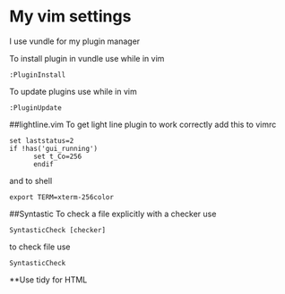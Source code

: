 # My vim settings

I use vundle for my plugin manager

To install plugin in vundle use while in vim
```
:PluginInstall
```

To update plugins use while in vim
```
:PluginUpdate
```

##lightline.vim
To get light line plugin to work correctly add this to vimrc

```
set laststatus=2
if !has('gui_running')
      set t_Co=256
      endif
```

and to shell
```
export TERM=xterm-256color
```

##Syntastic
To check a file explicitly with a checker use
```
SyntasticCheck [checker]
```

to check file use
```
SyntasticCheck
```

**Use tidy for HTML
